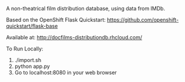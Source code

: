 A non-theatrical film distribution database, using data from IMDb. 

Based on the OpenShift Flask Quickstart: https://github.com/openshift-quickstart/flask-base

Available at: http://docfilms-distributiondb.rhcloud.com/

To Run Locally:
1. ./import.sh
2. python app.py
3. Go to localhost:8080 in your web browser